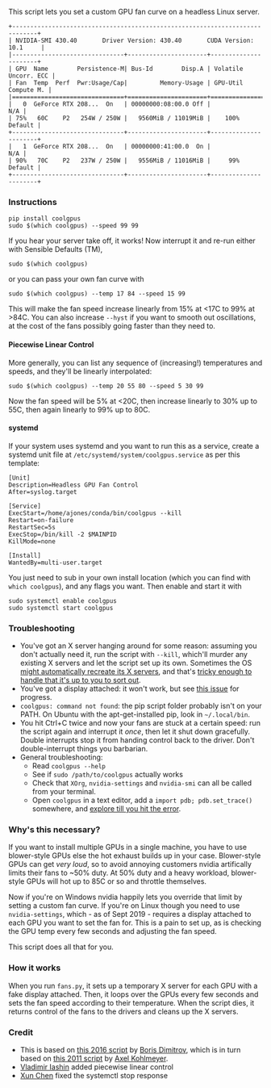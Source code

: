 This script lets you set a custom GPU fan curve on a headless Linux server.

```text
+-----------------------------------------------------------------------------+
| NVIDIA-SMI 430.40       Driver Version: 430.40       CUDA Version: 10.1     |
|-------------------------------+----------------------+----------------------+
| GPU  Name        Persistence-M| Bus-Id        Disp.A | Volatile Uncorr. ECC |
| Fan  Temp  Perf  Pwr:Usage/Cap|         Memory-Usage | GPU-Util  Compute M. |
|===============================+======================+======================|
|   0  GeForce RTX 208...  On   | 00000000:08:00.0 Off |                  N/A |
| 75%   60C    P2   254W / 250W |   9560MiB / 11019MiB |    100%      Default |
+-------------------------------+----------------------+----------------------+
|   1  GeForce RTX 208...  On   | 00000000:41:00.0  On |                  N/A |
| 90%   70C    P2   237W / 250W |   9556MiB / 11016MiB |     99%      Default |
+-------------------------------+----------------------+----------------------+
```

### Instructions
```
pip install coolgpus
sudo $(which coolgpus) --speed 99 99
``` 
If you hear your server take off, it works! Now interrupt it and re-run either with Sensible Defaults (TM),
```
sudo $(which coolgpus)
```
or you can pass your own fan curve with 
```
sudo $(which coolgpus) --temp 17 84 --speed 15 99 
```
This will make the fan speed increase linearly from 15% at <17C to 99% at >84C.  You can also increase `--hyst` if you want to smooth out oscillations, at the cost of the fans possibly going faster than they need to.

#### Piecewise Linear Control
More generally, you can list any sequence of (increasing!) temperatures and speeds, and they'll be linearly interpolated:
```
sudo $(which coolgpus) --temp 20 55 80 --speed 5 30 99
```
Now the fan speed will be 5% at <20C, then increase linearly to 30% up to 55C, then again linearly to 99% up to 80C. 

#### systemd
If your system uses systemd and you want to run this as a service, create a systemd unit file at `/etc/systemd/system/coolgpus.service` as per this template:

```
[Unit]
Description=Headless GPU Fan Control
After=syslog.target

[Service]
ExecStart=/home/ajones/conda/bin/coolgpus --kill 
Restart=on-failure
RestartSec=5s
ExecStop=/bin/kill -2 $MAINPID
KillMode=none 

[Install]
WantedBy=multi-user.target
```
You just need to sub in your own install location (which you can find with `which coolgpus`), and any flags you want. Then enable and start it with
```
sudo systemctl enable coolgpus
sudo systemctl start coolgpus
```

### Troubleshooting
* You've got an X server hanging around for some reason: assuming you don't actually need it, run the script with `--kill`, which'll murder any existing X servers and let the script set up its own. Sometimes the OS [might automatically recreate its X servers](https://unix.stackexchange.com/questions/25668/how-to-close-x-server-to-avoid-errors-while-updating-nvidia-driver), and that's [tricky enough to handle that it's up to you to sort out](https://unix.stackexchange.com/questions/25668/how-to-close-x-server-to-avoid-errors-while-updating-nvidia-driver).
* You've got a display attached: it won't work, but see [this issue](https://github.com/andyljones/coolgpus/issues/1) for progress.
* `coolgpus: command not found`: the pip script folder probably isn't on your PATH. On Ubuntu with the apt-get-installed pip, look in `~/.local/bin`.
* You hit Ctrl+C twice and now your fans are stuck at a certain speed: run the script again and interrupt it _once_, then let it shut down gracefully. Double interrupts stop it from handing control back to the driver. Don't double-interrupt things you barbarian. 
* General troubleshooting: 
    * Read `coolgpus --help` 
    * See if `sudo /path/to/coolgpus` actually works
    * Check that `XOrg`, `nvidia-settings` and `nvidia-smi` can all be called from your terminal. 
    * Open `coolgpus` in a text editor, add a `import pdb; pdb.set_trace()` somewhere, and [explore till you hit the error](https://docs.python.org/3/library/pdb.html#debugger-commands). 

### Why's this necessary?
If you want to install multiple GPUs in a single machine, you have to use blower-style GPUs else the hot exhaust builds up in your case. Blower-style GPUs can get _very loud_, so to avoid annoying customers nvidia artifically limits their fans to ~50% duty. At 50% duty and a heavy workload, blower-style GPUs will hot up to 85C or so and throttle themselves. 

Now if you're on Windows nvidia happily lets you override that limit by setting a custom fan curve. If you're on Linux though you need to use `nvidia-settings`, which - as of Sept 2019 - requires a display attached to each GPU you want to set the fan for. This is a pain to set up, as is checking the GPU temp every few seconds and adjusting the fan speed. 

This script does all that for you.

### How it works
When you run `fans.py`, it sets up a temporary X server for each GPU with a fake display attached. Then, it loops over the GPUs every few seconds and sets the fan speed according to their temperature. When the script dies, it returns control of the fans to the drivers and cleans up the X servers.

### Credit
* This is based on [this 2016 script](https://github.com/boris-dimitrov/set_gpu_fans_public) by [Boris Dimitrov](dimiroll@gmail.com), which is in turn based on [this 2011 script](https://sites.google.com/site/akohlmey/random-hacks/nvidia-gpu-coolness) by [Axel Kohlmeyer](akohlmey@gmail.com).
* [Vladimir Iashin](https://github.com/v-iashin) added piecewise linear control
* [Xun Chen](https://github.com/morfast) fixed the systemctl stop response
